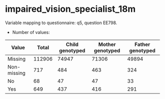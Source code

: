 # impaired_vision_specialist_18m
Variable mapping to questionnaire: q5, question EE798.
- Number of values:

| Value | Total | Child genotyped | Mother genotyped | Father genotyped |
| ----- | ----- | --------------- | ---------------- | ---------------- |
| Missing | 112906 | 74947 | 71306 | 49894 |
| Non-missing | 717 | 484 | 463 | 324 |
| No | 68 | 47 | 47 |33 |
| Yes | 649 | 437 | 416 |291 |



